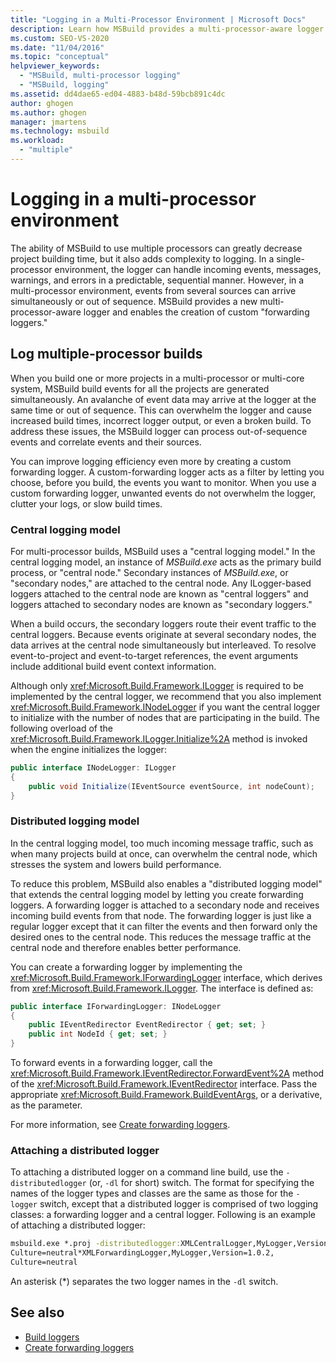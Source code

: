 ```yaml
---
title: "Logging in a Multi-Processor Environment | Microsoft Docs"
description: Learn how MSBuild provides a multi-processor-aware logger and enables the creation of custom "forwarding loggers."
ms.custom: SEO-VS-2020
ms.date: "11/04/2016"
ms.topic: "conceptual"
helpviewer_keywords:
  - "MSBuild, multi-processor logging"
  - "MSBuild, logging"
ms.assetid: dd4dae65-ed04-4883-b48d-59bcb891c4dc
author: ghogen
ms.author: ghogen
manager: jmartens
ms.technology: msbuild
ms.workload:
  - "multiple"
---
```

# Logging in a multi-processor environment

The ability of MSBuild to use multiple processors can greatly decrease project building time, but it also adds complexity to logging. In a single-processor environment, the logger can handle incoming events, messages, warnings, and errors in a predictable, sequential manner. However, in a multi-processor environment, events from several sources can arrive simultaneously or out of sequence. MSBuild provides a new multi-processor-aware logger and enables the creation of custom "forwarding loggers."

## Log multiple-processor builds

When you build one or more projects in a multi-processor or multi-core system, MSBuild build events for all the projects are generated simultaneously. An avalanche of event data may arrive at the logger at the same time or out of sequence. This can overwhelm the logger and cause increased build times, incorrect logger output, or even a broken build. To address these issues, the MSBuild logger can process out-of-sequence events and correlate events and their sources.

You can improve logging efficiency even more by creating a custom forwarding logger. A custom-forwarding logger acts as a filter by letting you choose, before you build, the events you want to monitor. When you use a custom forwarding logger, unwanted events do not overwhelm the logger, clutter your logs, or slow build times.

### Central logging model

For multi-processor builds, MSBuild uses a "central logging model." In the central logging model, an instance of *MSBuild.exe* acts as the primary build process, or "central node." Secondary instances of *MSBuild.exe*, or "secondary nodes," are attached to the central node. Any ILogger-based loggers attached to the central node are known as "central loggers" and loggers attached to secondary nodes are known as "secondary loggers."

When a build occurs, the secondary loggers route their event traffic to the central loggers. Because events originate at several secondary nodes, the data arrives at the central node simultaneously but interleaved. To resolve event-to-project and event-to-target references, the event arguments include additional build event context information.

Although only <xref:Microsoft.Build.Framework.ILogger> is required to be implemented by the central logger, we recommend that you also implement <xref:Microsoft.Build.Framework.INodeLogger> if you want the central logger to initialize with the number of nodes that are participating in the build. The following overload of the <xref:Microsoft.Build.Framework.ILogger.Initialize%2A> method is invoked when the engine initializes the logger:

```csharp
public interface INodeLogger: ILogger
{
    public void Initialize(IEventSource eventSource, int nodeCount);
}
```

### Distributed logging model

In the central logging model, too much incoming message traffic, such as when many projects build at once, can overwhelm the central node, which stresses the system and lowers build performance.

To reduce this problem, MSBuild also enables a "distributed logging model" that extends the central logging model by letting you create forwarding loggers. A forwarding logger is attached to a secondary node and receives incoming build events from that node. The forwarding logger is just like a regular logger except that it can filter the events and then forward only the desired ones to the central node. This reduces the message traffic at the central node and therefore enables better performance.

 You can create a forwarding logger by implementing the <xref:Microsoft.Build.Framework.IForwardingLogger> interface, which derives from <xref:Microsoft.Build.Framework.ILogger>. The interface is defined as:

```csharp
public interface IForwardingLogger: INodeLogger
{
    public IEventRedirector EventRedirector { get; set; }
    public int NodeId { get; set; }
}
```

To forward events in a forwarding logger, call the <xref:Microsoft.Build.Framework.IEventRedirector.ForwardEvent%2A> method of the <xref:Microsoft.Build.Framework.IEventRedirector> interface. Pass the appropriate <xref:Microsoft.Build.Framework.BuildEventArgs>, or a derivative, as the parameter.

For more information, see [Create forwarding loggers](../msbuild/creating-forwarding-loggers.md).

### Attaching a distributed logger

To attaching a distributed logger on a command line build, use the `-distributedlogger` (or, `-dl` for short) switch. The format for specifying the names of the logger types and classes are the same as those for the `-logger` switch, except that a distributed logger is comprised of two logging classes: a forwarding logger and a central logger. Following is an example of attaching a distributed logger:

```cmd
msbuild.exe *.proj -distributedlogger:XMLCentralLogger,MyLogger,Version=1.0.2,
Culture=neutral*XMLForwardingLogger,MyLogger,Version=1.0.2,
Culture=neutral
```

An asterisk (*) separates the two logger names in the `-dl` switch.

## See also

- [Build loggers](../msbuild/build-loggers.md)
- [Create forwarding loggers](../msbuild/creating-forwarding-loggers.md)
